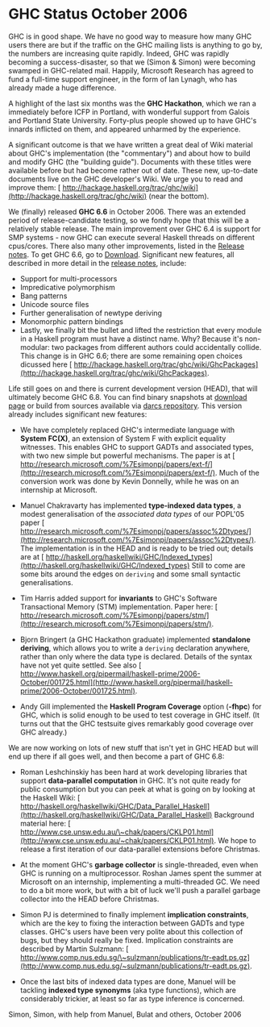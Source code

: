 # GHC Status October 2006


GHC is in good shape. We have no good way to measure how many GHC
users there are but if the traffic on the GHC mailing lists is
anything to go by, the numbers are increasing quite rapidly. Indeed,
GHC was rapidly becoming a success-disaster, so that we (Simon &
Simon) were becoming swamped in GHC-related mail.  Happily,
Microsoft Research has agreed to fund a full-time support engineer,
in the form of Ian Lynagh, who has already made a huge difference.


A highlight of the last six months was the **GHC Hackathon**, which we ran a immediately before ICFP in Portland, with wonderful support from Galois and Portland State University.  Forty-plus people showed up to have GHC's innards inflicted on them, and appeared unharmed by the experience.


A significant outcome is that we have written a great deal of Wiki material about GHC's implementation (the "commentary") and about how to build and modify GHC (the "building guide").  Documents with these titles were available before but had become rather out of date.  These new, up-to-date documents live on the GHC developer's Wiki.  We urge you to read and improve them:   [ http://hackage.haskell.org/trac/ghc/wiki](http://hackage.haskell.org/trac/ghc/wiki) (near the bottom).


We (finally) released **GHC 6.6** in October 2006. There was an extended period of release-candidate testing, so we fondly hope that this will be a relatively stable release. The main improvement over GHC 6.4 is support for SMP systems - now GHC can execute several Haskell threads on different cpus/cores. There also many other improvements, listed in the [ Release notes](http://haskell.org/ghc/docs/6.6/html/users_guide/release-6-6.html).  To get GHC 6.6, go to [Download](http://www.haskell.org/ghc/download_ghc_66.html).  Significant new features, all described in more detail in the [ release notes](http://haskell.org/ghc/docs/6.6/html/users_guide/release-6-6.html), include:

- Support for multi-processors
- Impredicative polymorphism
- Bang patterns
- Unicode source files
- Further generalisation of newtype deriving
- Monomorphic pattern bindings
- Lastly, we finally bit the bullet and lifted the restriction that every module in a Haskell program must have a distinct name.  Why?  Because it's non-modular: two packages from different authors could accidentally collide.  This change is in GHC 6.6; there are some remaining open choices dicussed here [ http://hackage.haskell.org/trac/ghc/wiki/GhcPackages](http://hackage.haskell.org/trac/ghc/wiki/GhcPackages).


Life still goes on and there is current development version (HEAD), that will ultimately become GHC 6.8. You can find binary snapshots at [download page](http://www.haskell.org/ghc/dist/current/dist/) or build from sources available via [ darcs repository](http://darcs.haskell.org/ghc/). This version already includes significant new features:

- We have completely replaced GHC's intermediate language with **System FC(X)**, an extension of System F with explicit equality witnesses.  This enables GHC to support GADTs and associated types, with two new simple but powerful mechanisms. The paper is at [ http://research.microsoft.com/%7Esimonpj/papers/ext-f/](http://research.microsoft.com/%7Esimonpj/papers/ext-f/). Much of the conversion work was done by Kevin Donnelly, while he was on an internship at Microsoft.

- Manuel Chakravarty has implemented **type-indexed data types**, a modest generalisation of the *associated data types* of our POPL'05 paper  [ http://research.microsoft.com/%7Esimonpj/papers/assoc%2Dtypes/](http://research.microsoft.com/%7Esimonpj/papers/assoc%2Dtypes/). The implementation is in the HEAD and is ready to be tried out; details are at [ http://haskell.org/haskellwiki/GHC/Indexed_types](http://haskell.org/haskellwiki/GHC/Indexed_types) Still to come are some bits around the edges on `deriving` and some small syntactic generalisations.

- Tim Harris added support for **invariants** to GHC's Software Transactional Memory (STM) implementation. Paper here: [ http://research.microsoft.com/%7Esimonpj/papers/stm/](http://research.microsoft.com/%7Esimonpj/papers/stm/).

- Bjorn Bringert (a GHC Hackathon graduate) implemented **standalone deriving**, which allows you to write a `deriving` declaration anywhere, rather than only where the data type is declared.  Details of the syntax have not yet quite settled.  See also [ http://www.haskell.org/pipermail/haskell-prime/2006-October/001725.html](http://www.haskell.org/pipermail/haskell-prime/2006-October/001725.html).

- Andy Gill implemented the **Haskell Program Coverage** option (**-fhpc**) for GHC, which is solid enough to be used to test coverage in GHC itself.  (It turns out that the GHC testsuite gives remarkably good coverage over GHC already.)


We are now working on lots of new stuff that isn't yet in GHC HEAD but will end up there if all goes well, and then become a part of GHC 6.8:

- Roman Leshchinskiy has been hard at work developing libraries that support **data-parallel computation** in GHC.  It's not quite ready for public consumption but you can peek at what is going on by looking at the Haskell Wiki: [ http://haskell.org/haskellwiki/GHC/Data_Parallel_Haskell](http://haskell.org/haskellwiki/GHC/Data_Parallel_Haskell)  Background material here: [ http://www.cse.unsw.edu.au/\~chak/papers/CKLP01.html](http://www.cse.unsw.edu.au/~chak/papers/CKLP01.html).  We hope to release a first iteration of our data-parallel extensions before Christmas.

- At the moment GHC's **garbage collector** is single-threaded, even when GHC is running on a multiprocessor.  Roshan James spent the summer at Microsoft on an internship, implementing a multi-threaded GC.  We need to do a bit more work, but with a bit of luck we'll push a parallel garbage collector into the HEAD before Christmas.

- Simon PJ is determined to finally implement **implication constraints**, which are the key to fixing the interaction between GADTs and type classes.   GHC's users have been very polite about this collection of bugs, but they should really be fixed.  Implication constraints are described by Martin Sulzmann: [ http://www.comp.nus.edu.sg/\~sulzmann/publications/tr-eadt.ps.gz](http://www.comp.nus.edu.sg/~sulzmann/publications/tr-eadt.ps.gz).

- Once the last bits of indexed data types are done, Manuel will be tackling **indexed type synonyms** (aka type functions), which are considerably trickier, at least so far as type inference is concerned.


Simon, Simon, with help from Manuel, Bulat and others, October 2006
